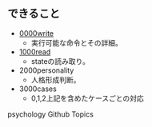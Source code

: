 

## できること


- <a href="./0000write.html">0000write</a>
    - 実行可能な命令とその詳細。
- <a href="./1000read.html">1000read</a>
    - stateの読み取り。
- 2000personality
    - 人格形成判断。
- 3000cases
    - 0,1,2上記を含めたケースごとの対応









psychology Github Topics



